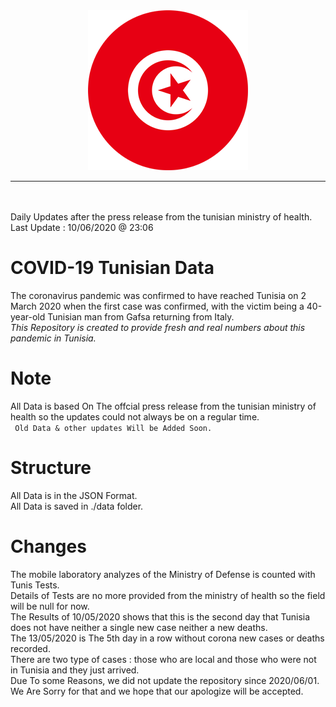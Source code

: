 <div align="center"><img src="tunisia.png"><hr><br/><br/></div>
Daily Updates after the press release from the tunisian ministry of health.<br>
Last Update : 10/06/2020 @ 23:06

# COVID-19 Tunisian Data

The coronavirus pandemic was confirmed to have reached Tunisia on 2 March 2020 when the first case was confirmed, with the victim being a 40-year-old Tunisian man from Gafsa returning from Italy.
<br/>
*This Repository is created to provide fresh and real numbers about this pandemic in Tunisia.*

# Note

All Data is based On The offcial press release from the tunisian ministry of health so the updates could not always be on a regular time.<br>
`  Old Data & other updates Will be Added Soon.  `

# Structure
All Data is in the JSON Format.<br/>
All Data is saved in ./data folder.

# Changes

The mobile laboratory analyzes of the Ministry of Defense is counted with Tunis Tests.
<br/>
Details of Tests are no more provided from the ministry of health so the field will be null for now.
<br/>
The Results of 10/05/2020 shows that this is the second day that Tunisia does not have neither a single new case neither a new deaths.
<br/>
The 13/05/2020 is The 5th day in a row without corona new cases or deaths recorded.
<br/>
There are two type of cases : those who are local and those who were not in Tunisia and they just arrived.
<br/>
Due To some Reasons, we did not update the repository since 2020/06/01. We Are Sorry for that and we hope that our apologize will be accepted.